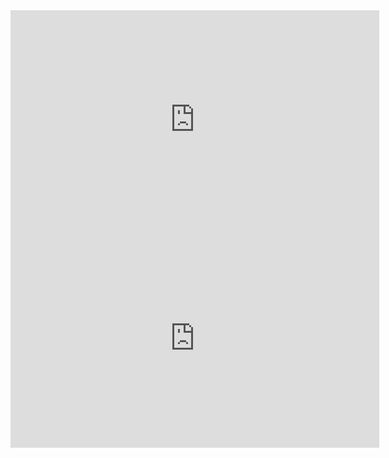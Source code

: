 
<iframe width="590" height="350" frameborder="0" src="https://www.shadertoy.com/embed/WdB3Wd?gui=true&t=10&paused=true&muted=false" allowfullscreen></iframe>

<iframe width="590" height="350" frameborder="0" src="https://www.shadertoy.com/embed/WdlSzf?gui=true&t=10&paused=true&muted=false" allowfullscreen></iframe>
